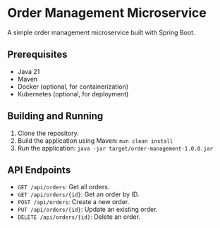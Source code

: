 # Order Management Microservice

A simple order management microservice built with Spring Boot.

## Prerequisites

*   Java 21
*   Maven
*   Docker (optional, for containerization)
*   Kubernetes (optional, for deployment)

## Building and Running

1.  Clone the repository.
2.  Build the application using Maven: `mvn clean install`
3.  Run the application: `java -jar target/order-management-1.0.0.jar`

## API Endpoints

*   `GET /api/orders`: Get all orders.
*   `GET /api/orders/{id}`: Get an order by ID.
*   `POST /api/orders`: Create a new order.
*   `PUT /api/orders/{id}`: Update an existing order.
*   `DELETE /api/orders/{id}`: Delete an order.
